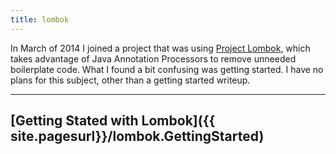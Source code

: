 ```yaml
---
title: lombok
---
```

In March of 2014 I joined a project that was using [Project Lombok](http://projectlombok.org/), which takes advantage of Java Annotation Processors to remove unneeded boilerplate code. What I found a bit confusing was getting started. I have no plans for this subject, other than a getting started writeup.

----
## [Getting Stated with Lombok]({{ site.pagesurl}}/lombok.GettingStarted)